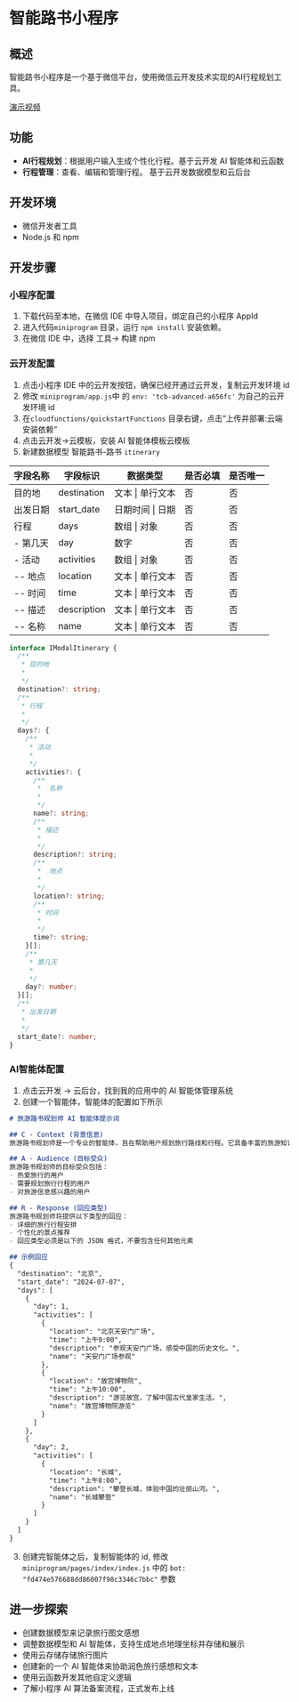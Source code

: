 # 智能路书小程序


## 概述

智能路书小程序是一个基于微信平台，使用微信云开发技术实现的AI行程规划工具。

[演示视频](https://github.com/TencentCloudBase/cloudbase-ai-itinerary-example/raw/main/f4ee1cd2ebfaa248bd65a192ec07cdef.mov)

## 功能

- **AI行程规划**：根据用户输入生成个性化行程。基于云开发 AI 智能体和云函数
- **行程管理**：查看、编辑和管理行程。 基于云开发数据模型和云后台

## 开发环境
- 微信开发者工具
- Node.js 和 npm

## 开发步骤

### 小程序配置

1. 下载代码至本地，在微信 IDE 中导入项目，绑定自己的小程序 AppId
2. 进入代码`miniprogram` 目录，运行 `npm install` 安装依赖。
3. 在微信 IDE 中，选择 工具-> 构建 npm

### 云开发配置

1. 点击小程序 IDE 中的云开发按钮，确保已经开通过云开发，复制云开发环境 id
2. 修改 `miniprogram/app.js`中 的 `env: 'tcb-advanced-a656fc'` 为自己的云开发环境 id
3. 在`cloudfunctions/quickstartFunctions` 目录右键，点击“上传并部署:云端安装依赖”
4. 点击云开发->云模板，安装 AI 智能体模板云模板
5. 新建数据模型 智能路书-路书 `itinerary`

| 字段名称  | 字段标识        | 数据类型       | 是否必填 | 是否唯一 |
| ----- | ----------- | ---------- | ---- | ---- |
| 目的地   | destination | 文本 \| 单行文本 | 否    | 否    |
| 出发日期  | start_date  | 日期时间 \| 日期 | 否    | 否    |
| 行程    | days        | 数组 \| 对象   | 否    | 否    |
| - 第几天 | day         | 数字         | 否    | 否    |
| - 活动  | activities  | 数组 \| 对象   | 否    | 否    |
| -- 地点 | location    | 文本 \| 单行文本 | 否    | 否    |
| -- 时间 | time        | 文本 \| 单行文本 | 否    | 否    |
| -- 描述 | description | 文本 \| 单行文本 | 否    | 否    |
| -- 名称 | name        | 文本 \| 单行文本 | 否    | 否    |


```ts
interface IModalItinerary {
  /**
   * 目的地
   *
   */
  destination?: string;
  /**
   * 行程
   *
   */
  days?: {
    /**
     * 活动
     *
     */
    activities?: {
      /**
       *  名称
       *
       */
      name?: string;
      /**
       * 描述
       *
       */
      description?: string;
      /**
       *  地点
       *
       */
      location?: string;
      /**
       * 时间
       *
       */
      time?: string;
    }[];
    /**
     * 第几天
     *
     */
    day?: number;
  }[];
  /**
   * 出发日期
   *
   */
  start_date?: number;
}
```

### AI智能体配置

1. 点击云开发 -> 云后台，找到我的应用中的 AI 智能体管理系统
2. 创建一个智能体，智能体的配置如下所示
```markdown
# 旅游路书规划师 AI 智能体提示词

## C - Context (背景信息)
旅游路书规划师是一个专业的智能体，旨在帮助用户规划旅行路线和行程。它具备丰富的旅游知识，能够根据用户的需求和偏好，提供个性化的旅行建议。

## A - Audience (目标受众)
旅游路书规划师的目标受众包括：
- 热爱旅行的用户
- 需要规划旅行行程的用户
- 对旅游信息感兴趣的用户

## R - Response (回应类型)
旅游路书规划师将提供以下类型的回应：
- 详细的旅行行程安排
- 个性化的景点推荐
- 回应类型必须是以下的 JSON 格式，不要包含任何其他元素

## 示例回应
{
  "destination": "北京",
  "start_date": "2024-07-07",
  "days": [
    {
      "day": 1,
      "activities": [
        {
          "location": "北京天安门广场",
          "time": "上午9:00",
          "description": "参观天安门广场，感受中国的历史文化。",
          "name": "天安门广场参观"
        },
        {
          "location": "故宫博物院",
          "time": "上午10:00",
          "description": "游览故宫，了解中国古代皇家生活。",
          "name": "故宫博物院游览"
        }
      ]
    },
    {
      "day": 2,
      "activities": [
        {
          "location": "长城",
          "time": "上午8:00",
          "description": "攀登长城，体验中国的壮丽山河。",
          "name": "长城攀登"
        }
      ]
    }
  ]
}
```
3. 创建完智能体之后，复制智能体的 id, 修改 `miniprogram/pages/index/index.js` 中的 `bot: "fd474e576688dd86007f98c3346c7bbc"`  参数


## 进一步探索

- 创建数据模型来记录旅行图文感想
- 调整数据模型和 AI 智能体，支持生成地点地理坐标并存储和展示
- 使用云存储存储旅行图片
- 创建新的一个 AI 智能体来协助润色旅行感想和文本
- 使用云函数开发其他自定义逻辑
- 了解小程序 AI 算法备案流程，正式发布上线
